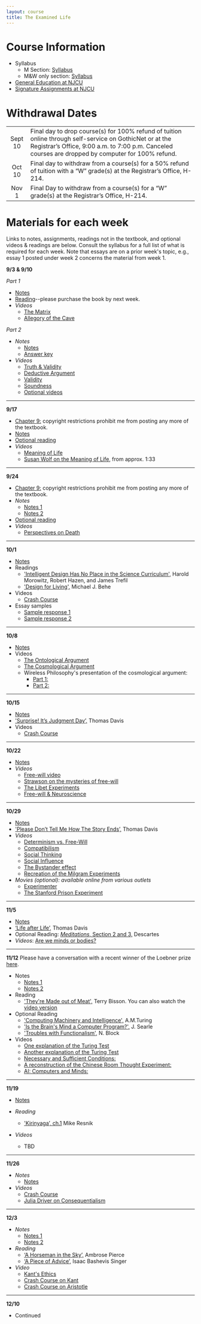 ```yaml
---
layout: course
title: The Examined Life
---
```


# Course Information
+ Syllabus
	+ M Section: [Syllabus](Syllabus.pdf)
	+ M&W only section: [Syllabus](Syllabus2.pdf)
+ [General Education at NJCU](http://www.njcu.edu/department/general-education)
+ [Signature Assignments at NJCU](http://www.njcu.edu/academics/general-education/signature-assignment-information-students)

# Withdrawal Dates

|         	 |     | 
| :-------------: | ------------- | 
| Sept 10 | Final day to drop course(s) for 100% refund of tuition online through self-service on GothicNet or at the Registrar’s Office, 9:00 a.m. to 7:00 p.m. Canceled courses are dropped by computer for 100% refund. |
| Oct 10 | Final day to withdraw from a course(s) for a 50% refund of tuition with a “W” grade(s) at the Registrar’s Office, H-214. |
| Nov 1  | Final Day to withdraw from a course(s) for a “W” grade(s) at the Registrar’s Office, H-214.|





# Materials for each week

Links to notes, assignments, readings not in the textbook, and optional videos & readings are below. Consult the syllabus for a full list of what is required for each week. Note that essays are on a prior week's topic, e.g., essay 1 posted under week 2 concerns the material from week 1. 


**9/3 & 9/10**  

*Part 1*

+ [Notes](Intro/Notes/)
+ [Reading](/examined/Intro/ch1.pdf)--please purchase the book by next week.
+ *Videos* 
	+ [The Matrix](https://www.youtube.com/watch?v=zE7PKRjrid4)
	+ [Allegory of the Cave](https://www.youtube.com/watch?v=_dlmsULpgjI)

*Part 2* 

+ *Notes* 
	+ [Notes](CT/Handout)
	+ [Answer key](CT/Answers) 
+ *Videos*
	+ [Truth & Validity](http://www.wi-phi.com/video/truth-and-validity)
	+ [Deductive Argument](http://www.wi-phi.com/video/deductive-arguments)
	+ [Validity](http://www.wi-phi.com/video/validity)
	+ [Soundness](http://www.wi-phi.com/video/soundness)
	+ [Optional videos](http://www.wi-phi.com/videos/Critical-Thinking?page=1)

---
	
**9/17**	

+ [Chapter 9:](Meaning/ch9.pdf) copyright restrictions prohibit me from posting any more of the textbook.
+ [Notes](Meaning/Handout)
+ [Optional reading](Meaning/Confession.pdf)
+ *Videos*
	+ [Meaning of Life](https://www.youtube.com/watch?v=Ebt0X5ybm9Y&list=PLHSC9mjpRe4rGkvRaVAfkZ-rIrkHtfGVP)
	+ [Susan Wolf on the Meaning of Life](https://www.youtube.com/watch?v=8CfvMaaTp6I), from approx. 1:33

---
	
**9/24**

+ [Chapter 9:](Meaning/ch9.pdf) copyright restrictions prohibit me from posting any more of the textbook.
+ *Notes*
	+ [Notes 1](Meaning/Handout2)
	+ [Notes 2](Meaning/Handout3)	
+ [Optional reading](Meaning/Confession.pdf)
+ *Videos*
	+ [Perspectives on Death](https://www.youtube.com/watch?v=mjQwedC1WzI&index=17&list=PL8dPuuaLjXtNgK6MZucdYldNkMybYIHKR)

---

**10/1**
	
+ [Notes](God/Handout1)
+ Readings
	+ ['Intelligent Design Has No Place in the Science Curriculum',](God/Intel.pdf) Harold Morowitz, Robert Hazen, and James Trefil
	+ ['Design for Living',](God/Des.pdf) Michael J. Behe	
+ Videos
	+ [Crash Course](https://www.youtube.com/watch?v=7e9v_fsZB6A)
+ Essay samples 
	+ [Sample response 1](God/sample1.pdf)
	+ [Sample response 2](God/sample.pdf)

---

**10/8**

+ [Notes](God/Handout2)
+ Videos
	+ [The Ontological Argument](https://www.youtube.com/watch?v=FmTsS5xFA6k)
	+ [The Cosmological Argument](https://www.youtube.com/watch?v=TgisehuGOyY)
	+ Wireless Philosophy's presentation of the cosmological argument: 
		+ [Part 1:](https://www.youtube.com/watch?v=2zS1HiuWPMA)
		+ [Part 2:](https://www.youtube.com/watch?v=mBMAMIFw9n4)

---

**10/15**

+ [Notes](God/Handout3)
+ ['Surprise! It’s Judgment Day’,](God/Surprise.pdf) Thomas Davis
+ Videos
	+ [Crash Course](https://www.youtube.com/watch?v=9AzNEG1GB-k)

---

**10/22**

+ [Notes](FreeWill/Handout1)	
+ *Videos* 
	+ [Free-will video](http://www.wi-phi.com/video/problem-free-will)
	+ [Strawson on the mysteries of free-will](https://www.youtube.com/watch?v=KV5_bHwaUBM&index=8&list=PLMDgR9XqmpVQleFnGdgRZf6RMdqoFrBEu)
	+ [The Libet Experiments](https://www.youtube.com/watch?v=OjCt-L0Ph5o)
	+ [Free-will & Neuroscience](https://www.youtube.com/watch?v=rCM5BFU01YU)

---
	
**10/29**

+ [Notes](FreeWill/Handout2)
+ ['Please Don’t Tell Me How The Story Ends’,](http://creationdemonstration.blogspot.com/2013/03/please-dont-tell-me-how-story-ends.html) Thomas Davis
+ *Videos*
	+ [Determinism vs. Free-Will](https://www.youtube.com/watch?v=vCGtkDzELAI)
	+ [Compatibilism](https://www.youtube.com/watch?v=KETTtiprINU)
	+ [Social Thinking](https://www.youtube.com/watch?v=h6HLDV0T5Q8)
	+ [Social Influence](https://www.youtube.com/watch?v=UGxGDdQnC1Y)
	+ [The Bystander effect](https://www.youtube.com/watch?v=OSsPfbup0ac&spfreload=1)
	+ [Recreation of the Milgram Experiments](https://www.youtube.com/watch?v=y6GxIuljT3w)
+ *Movies (optional): available online from various outlets*
	+ [Experimenter](http://www.imdb.com/title/tt3726704/)
	+ [The Stanford Prison Experiment](http://www.imdb.com/title/tt0420293/)

---
	
**11/5**

+ [Notes](/mind/dualism/notes)
+ [‘Life after Life’,](Mind/Life.pdf) Thomas Davis
+ Optional Reading: [*Meditations*, Section 2 and 3,](http://www.earlymoderntexts.com/assets/pdfs/descartes1641.pdf) Descartes
+ *Videos*: [Are we minds or bodies?](https://www.youtube.com/watch?v=AMTMtWHclKo)

---

**11/12**
Please have a conversation with a recent winner of the Loebner prize [here](http://www.mitsuku.com). 

+ Notes
	+ [Notes 1](/mind/functionalism/notes)
	+ [Notes 2](/mind/functionalism2/notes)
+ Reading
	+ ['They're Made out of Meat',](http://www.terrybisson.com/page6/page6.html) Terry Bisson. You can also watch the [video version](https://www.youtube.com/watch?v=7tScAyNaRdQ)
+ Optional Reading
	+ ['Computing Machinery and Intelligence',](/mind/functionalism/turing.pdf) A.M.Turing
	+ ['Is the Brain's Mind a Computer Program?',](/mind/functionalism2/SearleBrain.pdf) J. Searle
	+ ['Troubles with Functionalism',](/mind/functionalism2/Block.pdf) N. Block 	
+ Videos
	+ [One explanation of the Turing Test](https://www.youtube.com/watch?v=1uDa7jkIztw)
	+ [Another explanation of the Turing Test](https://www.youtube.com/watch?v=3wLqsRLvV-c)
	+ [Necessary and Sufficient Conditions:](https://www.youtube.com/watch?v=5LqNm9d2__I)   
	+ [A reconstruction of the Chinese Room Thought Experiment:](https://www.youtube.com/watch?v=D0MD4sRHj1M) 
	+ [AI: Computers and Minds:](https://www.youtube.com/watch?v=7fLNVP5yKt0)  

---

**11/19**

+ [Notes](Ethics/Handout)
+ *Reading*
	+ ['Kirinyaga’, ch.1](Ethics/Kirinyaga.pdf) Mike Resnik

+ *Videos*
	+ TBD

---

**11/26**

+ *Notes*
	+ [Notes](Ethics/Handout2)
+ *Videos*
	+ [Crash Course](https://www.youtube.com/watch?v=-a739VjqdSI&list=PL8dPuuaLjXtNgK6MZucdYldNkMybYIHKR&index=36)
	+ [Julia Driver on Consequentialism](https://www.youtube.com/watch?v=hACdhD_kes8&feature=youtu.be)

---

**12/3**

+ *Notes*	
	+ [Notes 1](Ethics/Handout3)
	+ [Notes 2](Ethics/Handout4) 
+ *Reading*
	+ [‘A Horseman in the Sky’,](Ethics/Horseman.pdf) Ambrose Pierce
	+ [‘A Piece of Advice’,](Ethics/PieceOfAdvice.pdf) Isaac Bashevis Singer 
+ *Video*
	+ [Kant's Ethics](https://www.youtube.com/watch?v=mQ2fvTvtzBM)
	+ [Crash Course on Kant](https://www.youtube.com/watch?v=8bIys6JoEDw)
	+ [Crash Course on Aristotle](https://www.youtube.com/watch?v=PrvtOWEXDIQ&list=PL8dPuuaLjXtNgK6MZucdYldNkMybYIHKR&index=38)

---

**12/10**
+ Continued


